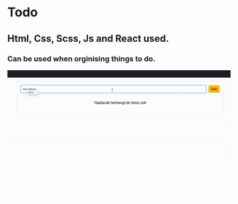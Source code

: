 <h1>Todo </h1>

<h2>Html, Css, Scss, Js and React used.</h2>

<h3>Can be used when orginising things to do.</h3>

<img src="gif.gif">

